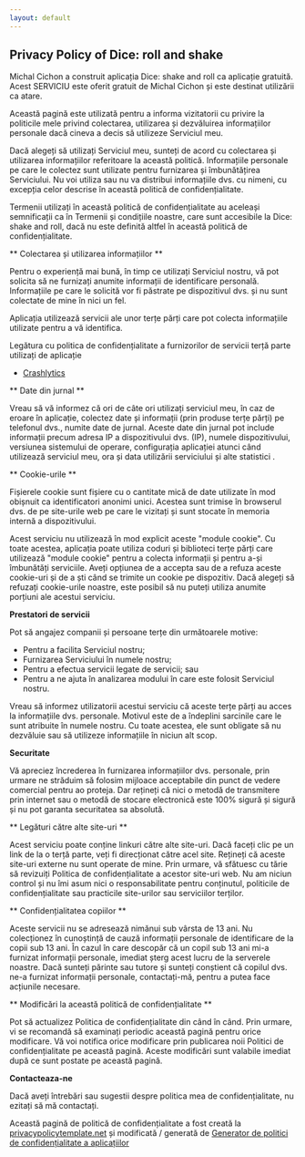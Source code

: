 ```yaml
---
layout: default
---
```


## Privacy Policy of Dice: roll and shake

Michal Cichon a construit aplicația Dice: shake and roll ca aplicație gratuită. Acest SERVICIU este oferit gratuit de Michal Cichon și este destinat utilizării ca atare.

Această pagină este utilizată pentru a informa vizitatorii cu privire la politicile mele privind colectarea, utilizarea și dezvăluirea informațiilor personale dacă cineva a decis să utilizeze Serviciul meu.

Dacă alegeți să utilizați Serviciul meu, sunteți de acord cu colectarea și utilizarea informațiilor referitoare la această politică. Informațiile personale pe care le colectez sunt utilizate pentru furnizarea și îmbunătățirea Serviciului. Nu voi utiliza sau nu va distribui informațiile dvs. cu nimeni, cu excepția celor descrise în această politică de confidențialitate.

Termenii utilizați în această politică de confidențialitate au aceleași semnificații ca în Termenii și condițiile noastre, care sunt accesibile la Dice: shake and roll, dacă nu este definită altfel în această politică de confidențialitate.

** Colectarea și utilizarea informațiilor **

Pentru o experiență mai bună, în timp ce utilizați Serviciul nostru, vă pot solicita să ne furnizați anumite informații de identificare personală. Informațiile pe care le solicită vor fi păstrate pe dispozitivul dvs. și nu sunt colectate de mine în nici un fel.

Aplicația utilizează servicii ale unor terțe părți care pot colecta informațiile utilizate pentru a vă identifica.

Legătura cu politica de confidențialitate a furnizorilor de servicii terță parte utilizați de aplicație

* [Crashlytics](https://try.crashlytics.com/terms/privacy-policy.pdf)

** Date din jurnal **

Vreau să vă informez că ori de câte ori utilizați serviciul meu, în caz de eroare în aplicație, colectez date și informații (prin produse terțe părți) pe telefonul dvs., numite date de jurnal. Aceste date din jurnal pot include informații precum adresa IP a dispozitivului dvs. (IP), numele dispozitivului, versiunea sistemului de operare, configurația aplicației atunci când utilizează serviciul meu, ora și data utilizării serviciului și alte statistici .

** Cookie-urile **

Fișierele cookie sunt fișiere cu o cantitate mică de date utilizate în mod obișnuit ca identificatori anonimi unici. Acestea sunt trimise în browserul dvs. de pe site-urile web pe care le vizitați și sunt stocate în memoria internă a dispozitivului.

Acest serviciu nu utilizează în mod explicit aceste "module cookie". Cu toate acestea, aplicația poate utiliza coduri și biblioteci terțe părți care utilizează "module cookie" pentru a colecta informații și pentru a-și îmbunătăți serviciile. Aveți opțiunea de a accepta sau de a refuza aceste cookie-uri și de a ști când se trimite un cookie pe dispozitiv. Dacă alegeți să refuzați cookie-urile noastre, este posibil să nu puteți utiliza anumite porțiuni ale acestui serviciu.

**Prestatori de servicii**

Pot să angajez companii și persoane terțe din următoarele motive:

* Pentru a facilita Serviciul nostru;
* Furnizarea Serviciului în numele nostru;
* Pentru a efectua servicii legate de servicii; sau
* Pentru a ne ajuta în analizarea modului în care este folosit Serviciul nostru.

Vreau să informez utilizatorii acestui serviciu că aceste terțe părți au acces la informațiile dvs. personale. Motivul este de a îndeplini sarcinile care le sunt atribuite în numele nostru. Cu toate acestea, ele sunt obligate să nu dezvăluie sau să utilizeze informațiile în niciun alt scop.

**Securitate**

Vă apreciez încrederea în furnizarea informațiilor dvs. personale, prin urmare ne străduim să folosim mijloace acceptabile din punct de vedere comercial pentru ao proteja. Dar rețineți că nici o metodă de transmitere prin internet sau o metodă de stocare electronică este 100% sigură și sigură și nu pot garanta securitatea sa absolută.

** Legături către alte site-uri **

Acest serviciu poate conține linkuri către alte site-uri. Dacă faceți clic pe un link de la o terță parte, veți fi direcționat către acel site. Rețineți că aceste site-uri externe nu sunt operate de mine. Prin urmare, vă sfătuesc cu tărie să revizuiți Politica de confidențialitate a acestor site-uri web. Nu am niciun control și nu îmi asum nici o responsabilitate pentru conținutul, politicile de confidențialitate sau practicile site-urilor sau serviciilor terților.

** Confidențialitatea copiilor **

Aceste servicii nu se adresează nimănui sub vârsta de 13 ani. Nu colecționez în cunoștință de cauză informații personale de identificare de la copii sub 13 ani. În cazul în care descopăr că un copil sub 13 ani mi-a furnizat informații personale, imediat șterg acest lucru de la serverele noastre. Dacă sunteți părinte sau tutore și sunteți conștient că copilul dvs. ne-a furnizat informații personale, contactați-mă, pentru a putea face acțiunile necesare.

** Modificări la această politică de confidențialitate **

Pot să actualizez Politica de confidențialitate din când în când. Prin urmare, vi se recomandă să examinați periodic această pagină pentru orice modificare. Vă voi notifica orice modificare prin publicarea noii Politici de confidențialitate pe această pagină. Aceste modificări sunt valabile imediat după ce sunt postate pe această pagină.

**Contacteaza-ne**

Dacă aveți întrebări sau sugestii despre politica mea de confidențialitate, nu ezitați să mă contactați.

Această pagină de politică de confidențialitate a fost creată la [privacypolicytemplate.net](https://privacypolicytemplate.net) și modificată / generată de [Generator de politici de confidențialitate a aplicațiilor](https://app-privacy-policy-generator.firebaseapp.com/)
